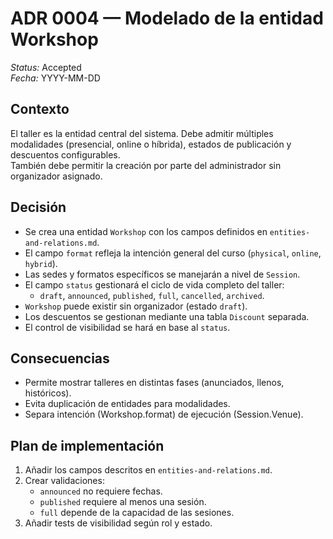 # ADR 0004 — Modelado de la entidad Workshop

*Status:* Accepted  
*Fecha:* YYYY-MM-DD

## Contexto
El taller es la entidad central del sistema. Debe admitir múltiples modalidades (presencial, online o híbrida), estados de publicación y descuentos configurables.  
También debe permitir la creación por parte del administrador sin organizador asignado.

## Decisión
- Se crea una entidad `Workshop` con los campos definidos en `entities-and-relations.md`.
- El campo `format` refleja la intención general del curso (`physical`, `online`, `hybrid`).
- Las sedes y formatos específicos se manejarán a nivel de `Session`.
- El campo `status` gestionará el ciclo de vida completo del taller:
  - `draft`, `announced`, `published`, `full`, `cancelled`, `archived`.
- `Workshop` puede existir sin organizador (estado `draft`).
- Los descuentos se gestionan mediante una tabla `Discount` separada.
- El control de visibilidad se hará en base al `status`.

## Consecuencias
- Permite mostrar talleres en distintas fases (anunciados, llenos, históricos).
- Evita duplicación de entidades para modalidades.
- Separa intención (Workshop.format) de ejecución (Session.Venue).

## Plan de implementación
1. Añadir los campos descritos en `entities-and-relations.md`.
2. Crear validaciones:
   - `announced` no requiere fechas.
   - `published` requiere al menos una sesión.
   - `full` depende de la capacidad de las sesiones.
3. Añadir tests de visibilidad según rol y estado.
